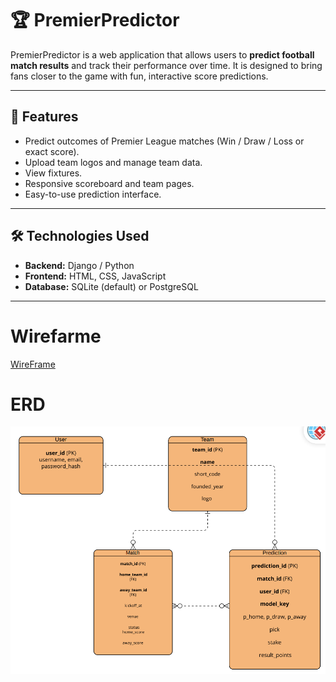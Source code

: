 # 🏆 PremierPredictor

PremierPredictor is a web application that allows users to **predict football match results** and track their performance over time. It is designed to bring fans closer to the game with fun, interactive score predictions.

---

## 📌 Features
- Predict outcomes of Premier League matches (Win / Draw / Loss or exact score).  
- Upload team logos and manage team data.  
- View fixtures.  
- Responsive scoreboard and team pages.  
- Easy-to-use prediction interface.


---

## 🛠️ Technologies Used
- **Backend:** Django / Python  
- **Frontend:** HTML, CSS, JavaScript  
- **Database:** SQLite (default) or PostgreSQL  

---


# Wirefarme
[WireFrame](https://excalidraw.com/#json=feE8KOHw6J5PpKaYZTpw3,bOAcUPDCYGuciMVVs24bkQ)
# ERD 
![ERD Screenshot](ERD.png)